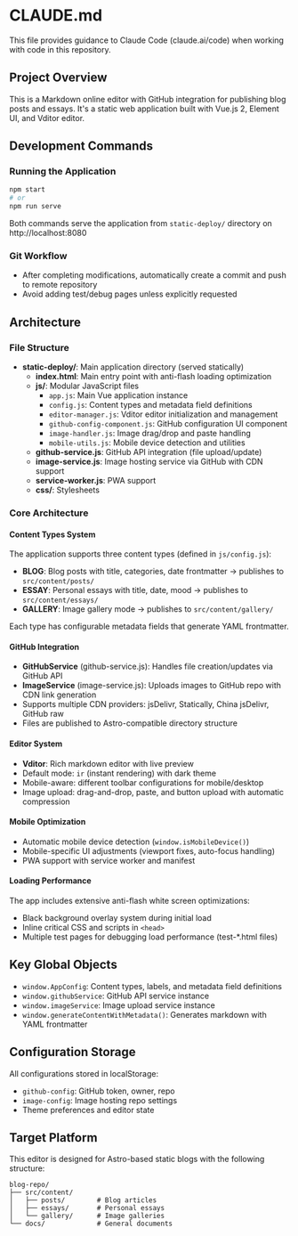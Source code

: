 # CLAUDE.md

This file provides guidance to Claude Code (claude.ai/code) when working with code in this repository.

## Project Overview

This is a Markdown online editor with GitHub integration for publishing blog posts and essays. It's a static web application built with Vue.js 2, Element UI, and Vditor editor.

## Development Commands

### Running the Application
```bash
npm start
# or
npm run serve
```
Both commands serve the application from `static-deploy/` directory on http://localhost:8080

### Git Workflow
- After completing modifications, automatically create a commit and push to remote repository
- Avoid adding test/debug pages unless explicitly requested

## Architecture

### File Structure
- **static-deploy/**: Main application directory (served statically)
  - **index.html**: Main entry point with anti-flash loading optimization
  - **js/**: Modular JavaScript files
    - `app.js`: Main Vue application instance
    - `config.js`: Content types and metadata field definitions
    - `editor-manager.js`: Vditor editor initialization and management
    - `github-config-component.js`: GitHub configuration UI component
    - `image-handler.js`: Image drag/drop and paste handling
    - `mobile-utils.js`: Mobile device detection and utilities
  - **github-service.js**: GitHub API integration (file upload/update)
  - **image-service.js**: Image hosting service via GitHub with CDN support
  - **service-worker.js**: PWA support
  - **css/**: Stylesheets

### Core Architecture

#### Content Types System
The application supports three content types (defined in `js/config.js`):
- **BLOG**: Blog posts with title, categories, date frontmatter → publishes to `src/content/posts/`
- **ESSAY**: Personal essays with title, date, mood → publishes to `src/content/essays/`
- **GALLERY**: Image gallery mode → publishes to `src/content/gallery/`

Each type has configurable metadata fields that generate YAML frontmatter.

#### GitHub Integration
- **GitHubService** (github-service.js): Handles file creation/updates via GitHub API
- **ImageService** (image-service.js): Uploads images to GitHub repo with CDN link generation
- Supports multiple CDN providers: jsDelivr, Statically, China jsDelivr, GitHub raw
- Files are published to Astro-compatible directory structure

#### Editor System
- **Vditor**: Rich markdown editor with live preview
- Default mode: `ir` (instant rendering) with dark theme
- Mobile-aware: different toolbar configurations for mobile/desktop
- Image upload: drag-and-drop, paste, and button upload with automatic compression

#### Mobile Optimization
- Automatic mobile device detection (`window.isMobileDevice()`)
- Mobile-specific UI adjustments (viewport fixes, auto-focus handling)
- PWA support with service worker and manifest

#### Loading Performance
The app includes extensive anti-flash white screen optimizations:
- Black background overlay system during initial load
- Inline critical CSS and scripts in `<head>`
- Multiple test pages for debugging load performance (test-*.html files)

## Key Global Objects

- `window.AppConfig`: Content types, labels, and metadata field definitions
- `window.githubService`: GitHub API service instance
- `window.imageService`: Image upload service instance
- `window.generateContentWithMetadata()`: Generates markdown with YAML frontmatter

## Configuration Storage

All configurations stored in localStorage:
- `github-config`: GitHub token, owner, repo
- `image-config`: Image hosting repo settings
- Theme preferences and editor state

## Target Platform

This editor is designed for Astro-based static blogs with the following structure:
```
blog-repo/
├── src/content/
│   ├── posts/        # Blog articles
│   ├── essays/       # Personal essays
│   └── gallery/      # Image galleries
└── docs/             # General documents
```
